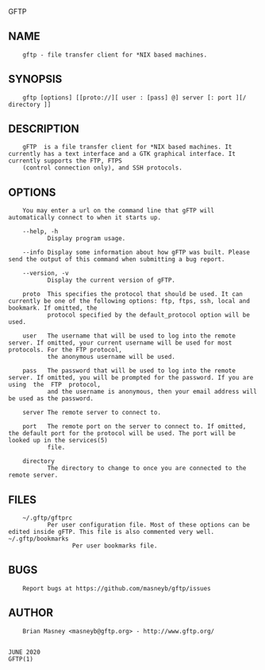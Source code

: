   GFTP
 
## NAME
        gftp - file transfer client for *NIX based machines.
 
## SYNOPSIS
        gftp [options] [[proto://][ user : [pass] @] server [: port ][/ directory ]]
 
## DESCRIPTION
        gFTP  is a file transfer client for *NIX based machines. It currently has a text interface and a GTK graphical interface. It currently supports the FTP, FTPS
        (control connection only), and SSH protocols.
 
## OPTIONS
        You may enter a url on the command line that gFTP will automatically connect to when it starts up.
 
        --help, -h
               Display program usage.
 
        --info Display some information about how gFTP was built. Please send the output of this command when submitting a bug report.
 
        --version, -v
               Display the current version of gFTP.
 
        proto  This specifies the protocol that should be used. It can currently be one of the following options: ftp, ftps, ssh, local and bookmark. If omitted, the
               protocol specified by the default_protocol option will be used.
 
        user   The username that will be used to log into the remote server. If omitted, your current username will be used for most protocols. For the FTP protocol,
               the anonymous username will be used.
 
        pass   The password that will be used to log into the remote server. If omitted, you will be prompted for the password. If you are using  the  FTP  protocol,
               and the username is anonymous, then your email address will be used as the password.
 
        server The remote server to connect to.
 
        port   The remote port on the server to connect to. If omitted, the default port for the protocol will be used. The port will be looked up in the services(5)
               file.
 
        directory
               The directory to change to once you are connected to the remote server.
 
## FILES
        ~/.gftp/gftprc
               Per user configuration file. Most of these options can be edited inside gFTP. This file is also commented very well.  ~/.gftp/bookmarks
                      Per user bookmarks file.
 
## BUGS
        Report bugs at https://github.com/masneyb/gftp/issues
 
## AUTHOR
        Brian Masney <masneyb@gftp.org> - http://www.gftp.org/
 
                                                                               JUNE 2020                                                                      GFTP(1)
